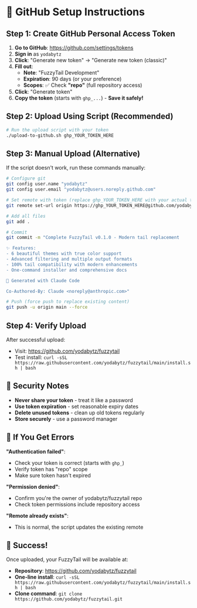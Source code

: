 # 🚀 GitHub Setup Instructions

## Step 1: Create GitHub Personal Access Token

1. **Go to GitHub**: https://github.com/settings/tokens
2. **Sign in** as `yodabytz`  
3. **Click**: "Generate new token" → "Generate new token (classic)"
4. **Fill out**:
   - **Note**: "FuzzyTail Development"
   - **Expiration**: 90 days (or your preference)
   - **Scopes**: ✅ Check **"repo"** (full repository access)
5. **Click**: "Generate token"
6. **Copy the token** (starts with `ghp_...`) - **Save it safely!**

## Step 2: Upload Using Script (Recommended)

```bash
# Run the upload script with your token
./upload-to-github.sh ghp_YOUR_TOKEN_HERE
```

## Step 3: Manual Upload (Alternative)

If the script doesn't work, run these commands manually:

```bash
# Configure git
git config user.name "yodabytz"
git config user.email "yodabytz@users.noreply.github.com"

# Set remote with token (replace ghp_YOUR_TOKEN_HERE with your actual token)
git remote set-url origin https://ghp_YOUR_TOKEN_HERE@github.com/yodabytz/fuzzytail.git

# Add all files
git add .

# Commit
git commit -m "Complete FuzzyTail v0.1.0 - Modern tail replacement

✨ Features:
- 6 beautiful themes with true color support
- Advanced filtering and multiple output formats
- 100% tail compatibility with modern enhancements
- One-command installer and comprehensive docs

🎨 Generated with Claude Code

Co-Authored-By: Claude <noreply@anthropic.com>"

# Push (force push to replace existing content)
git push -u origin main --force
```

## Step 4: Verify Upload

After successful upload:
- Visit: https://github.com/yodabytz/fuzzytail  
- Test install: `curl -sSL https://raw.githubusercontent.com/yodabytz/fuzzytail/main/install.sh | bash`

## 🔐 Security Notes

- **Never share your token** - treat it like a password
- **Use token expiration** - set reasonable expiry dates
- **Delete unused tokens** - clean up old tokens regularly
- **Store securely** - use a password manager

## 🚨 If You Get Errors

**"Authentication failed"**:
- Check your token is correct (starts with `ghp_`)
- Verify token has "repo" scope
- Make sure token hasn't expired

**"Permission denied"**:
- Confirm you're the owner of yodabytz/fuzzytail repo
- Check token permissions include repository access

**"Remote already exists"**:
- This is normal, the script updates the existing remote

## 🎉 Success!

Once uploaded, your FuzzyTail will be available at:
- **Repository**: https://github.com/yodabytz/fuzzytail
- **One-line install**: `curl -sSL https://raw.githubusercontent.com/yodabytz/fuzzytail/main/install.sh | bash`
- **Clone command**: `git clone https://github.com/yodabytz/fuzzytail.git`